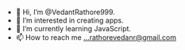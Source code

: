 - 👋 Hi, I’m @VedantRathore999.
- 👀 I’m interested in creating apps.
- 🌱 I’m currently learning JavaScript.
- 📫 How to reach me ...rathorevedanr@gmail.com

<!---
VedantRathore999/VedantRathore999 is a ✨ special ✨ repository because its `README.md` (this file) appears on your GitHub profile.
You can click the Preview link to take a look at your changes.
--->
